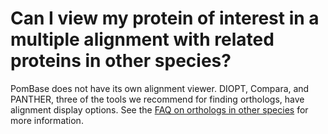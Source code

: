 # Can I view my protein of interest in a multiple alignment with related proteins in other species?
<!-- pombase_categories: Orthology,Tools and resources -->

PomBase does not have its own alignment viewer. DIOPT, Compara, and
PANTHER, three of the tools we recommend for finding orthologs, have
alignment display options. See the [FAQ on orthologs in other
species](faq/how-can-i-find-s.-pombe-orthologs-species-other-than-human-and-s.-cerevisiae)
for more information.
